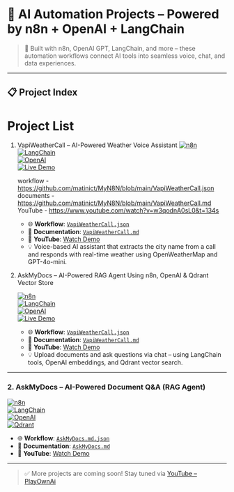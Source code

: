 
# 🚀 AI Automation Projects – Powered by n8n + OpenAI + LangChain

> 🔧 Built with n8n, OpenAI GPT, LangChain, and more – these automation workflows connect AI tools into seamless voice, chat, and data experiences.

---

## 📋 Project Index

# Project List

1. VapiWeatherCall – AI-Powered Weather Voice Assistant
   [![n8n](https://img.shields.io/badge/Built%20With-n8n-2087c6?logo=n8n&logoColor=white)](https://n8n.io)  
   [![LangChain](https://img.shields.io/badge/AI-LangChain-blue)](https://www.langchain.com/)  
   [![OpenAI](https://img.shields.io/badge/OpenAI-Embedding--GPT--4-412991?logo=openai)](https://platform.openai.com/)  
   [![Live Demo](https://img.shields.io/badge/Live%20Demo-Vapi%20Dashboard-ff9900?logo=voice-over)](https://dashboard.vapi.ai/assistants/36e273c4-1498-40ae-b07a-db1b4ecd27f1#start-speaking)
   
   workflow - https://github.com/matinict/MyN8N/blob/main/VapiWeatherCall.json  
   documents - https://github.com/matinict/MyN8N/blob/main/VapiWeatherCall.md  
   YouTube - https://www.youtube.com/watch?v=w3qodnA0sL0&t=134s
   - 🌐 **Workflow**: [`VapiWeatherCall.json`](https://github.com/matinict/MyN8N/blob/main/VapiWeatherCall.json)  
   - 📄 **Documentation**: [`VapiWeatherCall.md`](https://github.com/matinict/MyN8N/blob/main/VapiWeatherCall.md)  
   - 🎥 **YouTube**: [Watch Demo](https://www.youtube.com/watch?v=w3qodnA0sL0&t=134s)
   - 💡 Voice-based AI assistant that extracts the city name from a call and responds with real-time weather using OpenWeatherMap and GPT-4o-mini.

1. AskMyDocs – AI-Powered RAG Agent Using n8n, OpenAI & Qdrant Vector Store

   [![n8n](https://img.shields.io/badge/Built%20With-n8n-2087c6?logo=n8n&logoColor=white)](https://n8n.io)  
   [![LangChain](https://img.shields.io/badge/AI-LangChain-blue)](https://www.langchain.com/)  
   [![OpenAI](https://img.shields.io/badge/OpenAI-Embedding--GPT--4-412991?logo=openai)](https://platform.openai.com/)  
   [![Live Demo](https://img.shields.io/badge/Live%20Demo-Vapi%20Dashboard-ff9900?logo=voice-over)](https://dashboard.vapi.ai/assistants/36e273c4-1498-40ae-b07a-db1b4ecd27f1#start-speaking)

   - 🌐 **Workflow**: [`VapiWeatherCall.json`](https://github.com/matinict/MyN8N/blob/main/VapiWeatherCall.json)  
   - 📄 **Documentation**: [`VapiWeatherCall.md`](https://github.com/matinict/MyN8N/blob/main/VapiWeatherCall.md)  
   - 🎥 **YouTube**: [Watch Demo](https://www.youtube.com/watch?v=w3qodnA0sL0&t=134s)
   - 💡 Upload documents and ask questions via chat – using LangChain tools, OpenAI embeddings, and Qdrant vector search.



 

---

### 2. **AskMyDocs – AI-Powered Document Q&A (RAG Agent)**  
[![n8n](https://img.shields.io/badge/Built%20With-n8n-2087c6?logo=n8n&logoColor=white)](https://n8n.io)  
[![LangChain](https://img.shields.io/badge/AI-LangChain-blue)](https://www.langchain.com/)  
[![OpenAI](https://img.shields.io/badge/OpenAI-Embedding--GPT--4-412991?logo=openai)](https://platform.openai.com/)  
[![Qdrant](https://img.shields.io/badge/VectorDB-Qdrant-4E75D4?logo=qdrant)](https://qdrant.tech/)

- 🌐 **Workflow**: [`AskMyDocs.md.json`](https://github.com/matinict/MyN8N/blob/main/AskMyDocs.md.json)  
- 📄 **Documentation**: [`AskMyDocs.md`](https://github.com/matinict/MyN8N/blob/main/AskMyDocs.md)  
- 🎥 **YouTube**: [Watch Demo](https://www.youtube.com/watch?v=w3qodnA0sL0&t=134s)



---

> ✅ More projects are coming soon! Stay tuned via [YouTube – PlayOwnAi](https://www.youtube.com/@PlayOwnAi)
